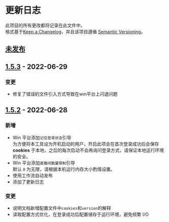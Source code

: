 # 更新日志  
此项目的所有更改都将记录在此文件中。  
格式基于[Keep a Changelog](https://keepachangelog.com/en/1.0.0/)，并且该项目遵循 [Semantic Versioning](https://semver.org/spec/v2.0.0.html)。

## [未发布]

## [1.5.3] - 2022-06-29  

### 变更
* 修复了错误的文件引入方式导致在win平台上闪退问题

## [1.5.2] - 2022-06-28  
### 新增    
* Win 平台添加`记住登录状态`引导  
  为方便将本工具设为开机启动的用户，开启此项会在首次登录成功后会保存 **cookies** 于本地，之后的每次启动不会再询问登录方式，请保证本地运行环境的安全。
* Win 平台添加`直播间数量限制`引导  
  默认 `0` 为无限，请根据本机运行内存大小酌情设置。
* 使用工作流自动发布
* 添加了更新日志

### 变更
* 说明文档新增配置文件中`cookies`和`version`的解释
* 读取配置方式优化，在登录成功后配置储存于运行环境，避免频繁 I/O
  
[未发布]: https://github.com/shaww855/acfun-live/compare/v1.5.3...HEAD
[1.5.3]: https://github.com/shaww855/acfun-live/compare/v1.5.2...1.5.3
[1.5.2]: https://github.com/shaww855/acfun-live/compare/v1.5.1...v1.5.2